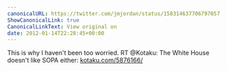 ```yaml
---
canonicalURL: https://twitter.com/jmjordan/status/158314637706797057
ShowCanonicalLink: true
CanonicalLinkText: View original on
date: 2012-01-14T22:28:45+00:00
---
```

This is why I haven't been too worried. RT @Kotaku: The White House doesn't like SOPA either: [kotaku.com/5876166/](http://kotaku.com/5876166/)